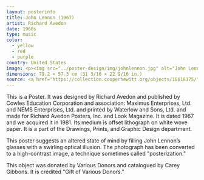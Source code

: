 ```yaml
---
layout: posterinfo
title: John Lennon (1967)
artist: Richard Avedon
date: 1960s
type: music
color: 
  - yellow
  - red
  - purple
country: United States
image: <p><img src="../poster-design/img/johnlennon.jpg" alt="John Lennon poster"/></p>
dimensions: 79.2 × 57.3 cm (31 3/16 × 22 9/16 in.)
source: <a href="https://collection.cooperhewitt.org/objects/18618175/"> https://collection.cooperhewitt.org/objects/18618175/ </a>
---
```


<p> This is a Poster. It was designed by Richard Avedon and published by Cowles Education Corporation and association: Maximus Enterprises, Ltd. and NEMS Enterprises, Ltd. and printed by Waterlow and Sons, Ltd. and made for Richard Avedon Posters, Inc. and Look Magazine. It is dated 1967 and we acquired it in 1981. Its medium is offset lithograph on white wove paper. It is a part of the Drawings, Prints, and Graphic Design department. </p>

<p> This poster suggests an altered state of mind by filling John Lennon’s glasses with a swirling optical illusion. The photograph has been converted to a high-contrast image, a technique sometimes called "posterization." </p>

<p> This object was donated by Various Donors and catalogued by Carey Gibbons. It is credited "Gift of Various Donors." </p>